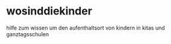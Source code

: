 wosinddiekinder
===============

hilfe zum wissen um den aufenthaltsort von kindern in kitas und ganztagsschulen